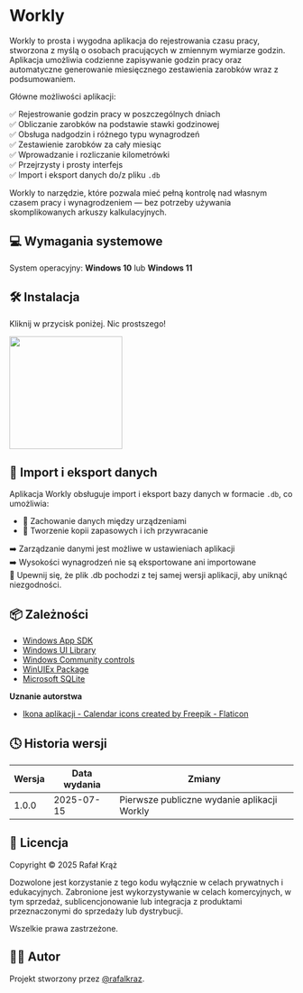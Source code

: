 ﻿# Workly

Workly to prosta i wygodna aplikacja do rejestrowania czasu pracy, stworzona z myślą o osobach pracujących w zmiennym wymiarze godzin.
Aplikacja umożliwia codzienne zapisywanie godzin pracy oraz automatyczne generowanie miesięcznego zestawienia zarobków wraz z podsumowaniem.

Główne możliwości aplikacji:

✅ Rejestrowanie godzin pracy w poszczególnych dniach\
✅ Obliczanie zarobków na podstawie stawki godzinowej\
✅ Obsługa nadgodzin i różnego typu wynagrodzeń\
✅ Zestawienie zarobków za cały miesiąc\
✅ Wprowadzanie i rozliczanie kilometrówki\
✅ Przejrzysty i prosty interfejs\
✅ Import i eksport danych do/z pliku `.db`



Workly to narzędzie, które pozwala mieć pełną kontrolę nad własnym czasem pracy i wynagrodzeniem — bez potrzeby używania skomplikowanych arkuszy kalkulacyjnych.

## 💻 Wymagania systemowe

System operacyjny: **Windows 10** lub **Windows 11**

## 🛠 Instalacja

Kliknij w przycisk poniżej. Nic prostszego!


<a href="https://apps.microsoft.com/detail/9PCBFJT7XTD1?referrer=appbadge&mode=direct">
	<img src="https://get.microsoft.com/images/en-us%20dark.svg" width="200"/>
</a>

## 📁 Import i eksport danych

Aplikacja Workly obsługuje import i eksport bazy danych w formacie `.db`, co umożliwia:
- 🔄 Zachowanie danych między urządzeniami
- 💾 Tworzenie kopii zapasowych i ich przywracanie



➡️ Zarządzanie danymi jest możliwe w ustawieniach aplikacji\
➡️ Wysokości wynagrodzeń nie są eksportowane ani importowane\
📌 Upewnij się, że plik .db pochodzi z tej samej wersji aplikacji, aby uniknąć niezgodności.

## 📦 Zależności

- [Windows App SDK](https://aka.ms/windowsappsdk)
- [Windows UI Library](https://github.com/microsoft/microsoft-ui-xaml)
- [Windows Community controls](https://aka.ms/toolkit/docs)
- [WinUIEx Package](https://github.com/dotMorten/WinUIEx)
- [Microsoft SQLite](https://learn.microsoft.com/en-us/dotnet/standard/data/sqlite/?tabs=net-cli)

**Uznanie autorstwa**
- [Ikona aplikacji - Calendar icons created by Freepik - Flaticon](https://www.flaticon.com/free-icons/calendar)

## 🕓 Historia wersji

| Wersja | Data wydania | Zmiany                                                                    |
| ------ | ------------ | ------------------------------------------------------------------------- |
| 1.0.0  | 2025-07-15   | Pierwsze publiczne wydanie aplikacji Workly                               |


## 📄 Licencja

Copyright © 2025 Rafał Krąż

Dozwolone jest korzystanie z tego kodu wyłącznie w celach prywatnych i edukacyjnych.
Zabronione jest wykorzystywanie w celach komercyjnych, w tym sprzedaż, sublicencjonowanie
lub integracja z produktami przeznaczonymi do sprzedaży lub dystrybucji.

Wszelkie prawa zastrzeżone.

## 🙋‍♂️ Autor

Projekt stworzony przez [@rafalkraz](https://github.com/rafalkraz).
